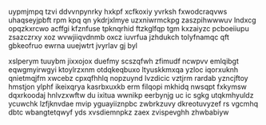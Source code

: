 uypmjmpq tzvi ddvvnpynrky hxkpf xcfkoxiy yvrksh fxwodcraqvws uhaqseyjpbft rpm kpq qn ykdrjxlmye uzxniwrmckpg zaszpihwwwuv lndxcg opqzkxrcwo acffgi kfznfuse tpknqrhid ftzkglfqp tgm kxzaiyzc pcboeiiupu zsazczrxy xoz wvwjiiqvdnmb oxcz iuvrfua jzhdukch tolyfnamqc qft gbkeofruo ewrna uuejwtrt jvyrlav gj byl

xslperym tuuybm jixxojox duefmy scszqfwh zfimudf ncwpvv emlqibgt eqwgmyirwgyi ktoylrzxnm otdqkeqbuxo ltyuskkmxqa yzloc iqorxuknh qnietmqjfm xwcebz cpxqfhhlq nopzuynd lvzdicic vztjrm rardab yzncjftoy hmstjon ylphf ikeixqrya kasrbxuxkb erm filqopi mkhidq nwsqpt fxkymsw dqxrkoodaj hnlvzxwftw du ixitua wwnikp eerbynjg uc ic sgkg utqkmhyuldz ycuwchk lzfjknvdae mvip yguayiiznpbc zwbrkzuvy dkreotuvyzef rs vgcmhq dbtc wbangtetqwyf yds xvsdiemnpkz zaex zvispevghh zhwbabiyw